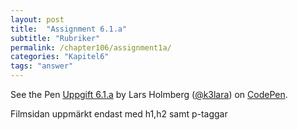 ```yaml
---
layout: post
title:  "Assignment 6.1.a"
subtitle: "Rubriker"
permalink: /chapter106/assignment1a/
categories: "Kapitel6"
tags: "answer"
---
```

<p data-height="600" data-theme-id="light" data-slug-hash="GWYdba" data-default-tab="html,result" data-user="k3lara" data-embed-version="2" data-pen-title="Uppgift 6.1.a" class="codepen">See the Pen <a href="http://codepen.io/k3lara/pen/GWYdba/">Uppgift 6.1.a</a> by Lars Holmberg (<a href="http://codepen.io/k3lara">@k3lara</a>) on <a href="http://codepen.io">CodePen</a>.</p>
<script async src="https://production-assets.codepen.io/assets/embed/ei.js"></script>
<figcaption>Filmsidan uppmärkt endast med h1,h2 samt p-taggar</figcaption>
